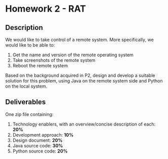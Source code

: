 # Homework 2 - RAT
## Description
We would like to take control of a remote system. More specifically, we would like to be able to:
1. Get the name and version of the remote operating system
2. Take screenshots of the remote system
3. Reboot the remote system

Based on the background acquired in P2, design and develop a suitable solution for this problem, using Java on the remote system side and Python on the local system.

## Deliverables
One zip file containing:
1. Technology enablers, with an overview/concise description of each: **20%**
2. Development approach: **10%**
3. Design document: **20%**
4. Java source code: **30%**
5. Python source code: **20%**
